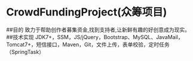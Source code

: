 # CrowdFundingProject(众筹项目)
##目的
致力于帮助创作者募集资金,找到支持者,让新鲜有趣的好创意成为现实。
##技术实现
JDK7+，SSM，JS/jQuery，Bootstrap、MySQL、JavaMail，Tomcat7+，短信接口，Maven，Git，文件上传，表单校验，定时任务（SpringTask）

